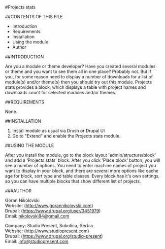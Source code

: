 #Projects stats

##CONTENTS OF THIS FILE

  * Introduction
  * Requirements
  * Installation
  * Using the module
  * Author

##INTRODUCTION

Are you a module or theme developer? Have you created several modules or theme
and you want to see them all in one place? Probably not. But if you, for some
reason need to display a number of downloads for a list of module(s) and/or
theme(s) then you should try out this module. Projects stats provides a block,
which displays a table with project names and downloads count for selected
modules and/or themes.

##REQUIREMENTS

None.

##INSTALLATION

1. Install module as usual via Drush or Drupal UI
2. Go to "Extend" and enable the Projects stats module.

##USING THE MODULE

After you install the module, go to the block layout 'admin/structure/block' and
add a 'Projects stats' block. After you click 'Place block' button, you will see
a number of options. You need to enter machine names of project you want to
display in your block, and there are several more options like cache age for
block, sort type and table classes. Every block has it's own settings, so you
can have multiple blocks that show different list of projects.

###AUTHOR

Goran Nikolovski  
Website: (http://www.gorannikolovski.com)  
Drupal: (https://www.drupal.org/user/3451979)  
Email: nikolovski84@gmail.com  

Company: Studio Present, Subotica, Serbia  
Website: (http://www.studiopresent.com)  
Drupal: (https://www.drupal.org/studio-present)  
Email: info@studiopresent.com  
